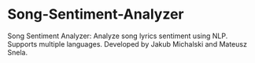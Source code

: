 # Song-Sentiment-Analyzer
Song Sentiment Analyzer: Analyze song lyrics sentiment using NLP. Supports multiple languages. Developed by Jakub Michalski and Mateusz Snela.
